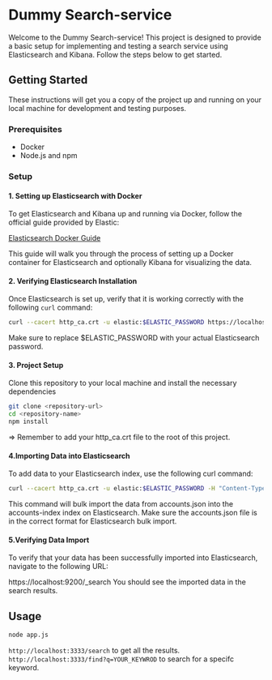 # Dummy Search-service

Welcome to the Dummy Search-service! This project is designed to provide a basic setup for implementing and testing a search service using Elasticsearch and Kibana. Follow the steps below to get started.

## Getting Started

These instructions will get you a copy of the project up and running on your local machine for development and testing purposes.

### Prerequisites

- Docker
- Node.js and npm

### Setup

#### 1. Setting up Elasticsearch with Docker

To get Elasticsearch and Kibana up and running via Docker, follow the official guide provided by Elastic:

[Elasticsearch Docker Guide](https://www.elastic.co/guide/en/elasticsearch/reference/current/docker.html)

This guide will walk you through the process of setting up a Docker container for Elasticsearch and optionally Kibana for visualizing the data.

#### 2. Verifying Elasticsearch Installation

Once Elasticsearch is set up, verify that it is working correctly with the following `curl` command:

```bash
curl --cacert http_ca.crt -u elastic:$ELASTIC_PASSWORD https://localhost:9200
```

Make sure to replace $ELASTIC_PASSWORD with your actual Elasticsearch password.

#### 3. Project Setup

Clone this repository to your local machine and install the necessary dependencies

```bash
git clone <repository-url>
cd <repository-name>
npm install
```

=> Remember to add your http_ca.crt file to the root of this project.

#### 4.Importing Data into Elasticsearch

To add data to your Elasticsearch index, use the following curl command:

```bash
curl --cacert http_ca.crt -u elastic:$ELASTIC_PASSWORD -H "Content-Type: application/json" -XPOST "https://localhost:9200/accounts-index/_bulk?pretty&refresh" --data-binary "@accounts.json"
```

This command will bulk import the data from accounts.json into the accounts-index index on Elasticsearch. Make sure the accounts.json file is in the correct format for Elasticsearch bulk import.


#### 5.Verifying Data Import
To verify that your data has been successfully imported into Elasticsearch, navigate to the following URL:

https://localhost:9200/_search 
You should see the imported data in the search results.


## Usage

```bash
node app.js
```

`http://localhost:3333/search` to get all the results.
`http://localhost:3333/find?q=YOUR_KEYWROD` to search for a specifc keyword. 